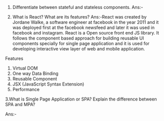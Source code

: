 1. Differentiate between stateful and stateless components.
Ans:- 

2. What is React? What are its features?
Ans:-React was created by Jordane Walke, a software engineer at facebook in the year 2011 and it was deployed first at the facebook newsfeed and later it was used in facebook and instagram. React is a Open source front end JS library. It follows the component based approach for building reusable UI components specially for single page application and it is used for developing interactive view layer of web and mobile application.

Features 
1. Virtual DOM
2. One way Data Binding
3. Reusable Component
4. JSX (JavaScript Syntax Extension)
5. Performance

3.What is Single Page Application or SPA? Explain the difference between SPA and MPA?

Ans:- 